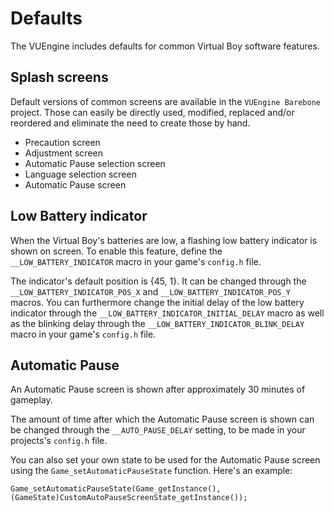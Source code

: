 Defaults
========

The VUEngine includes defaults for common Virtual Boy software features.


Splash screens
--------------

Default versions of common screens are available in the `VUEngine Barebone` project. Those can easily be directly used, modified, replaced and/or reordered and eliminate the need to create those by hand.

- Precaution screen
- Adjustment screen
- Automatic Pause selection screen
- Language selection screen
- Automatic Pause screen


Low Battery indicator
---------------------

When the Virtual Boy's batteries are low, a flashing low battery indicator is shown on screen. To enable this feature, define the `__LOW_BATTERY_INDICATOR` macro in your game's `config.h` file.

The indicator's default position is {45, 1}. It can be changed through the `__LOW_BATTERY_INDICATOR_POS_X` and `__LOW_BATTERY_INDICATOR_POS_Y` macros. You can furthermore change the initial delay of the low battery indicator through the `__LOW_BATTERY_INDICATOR_INITIAL_DELAY` macro as well as the blinking delay through the `__LOW_BATTERY_INDICATOR_BLINK_DELAY` macro in your game's `config.h` file.


Automatic Pause
---------------

An Automatic Pause screen is shown after approximately 30 minutes of gameplay.

The amount of time after which the Automatic Pause screen is shown can be changed through the `__AUTO_PAUSE_DELAY` setting, to be made in your projects's `config.h` file.

You can also set your own state to be used for the Automatic Pause screen using the `Game_setAutomaticPauseState` function. Here's an example:

	Game_setAutomaticPauseState(Game_getInstance(), (GameState)CustomAutoPauseScreenState_getInstance());
